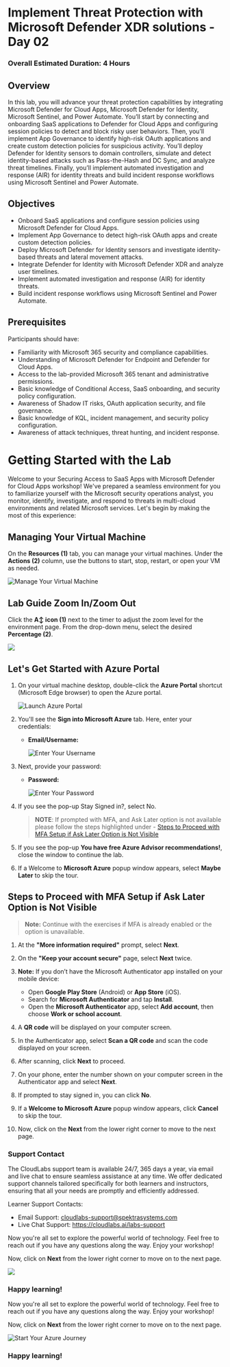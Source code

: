 # Implement Threat Protection with Microsoft Defender XDR solutions - Day 02

### Overall Estimated Duration: 4 Hours

## Overview

In this lab, you will advance your threat protection capabilities by integrating Microsoft Defender for Cloud Apps, Microsoft Defender for Identity, Microsoft Sentinel, and Power Automate. You’ll start by connecting and onboarding SaaS applications to Defender for Cloud Apps and configuring session policies to detect and block risky user behaviors. Then, you’ll implement App Governance to identify high-risk OAuth applications and create custom detection policies for suspicious activity. You’ll deploy Defender for Identity sensors to domain controllers, simulate and detect identity-based attacks such as Pass-the-Hash and DC Sync, and analyze threat timelines. Finally, you’ll implement automated investigation and response (AIR) for identity threats and build incident response workflows using Microsoft Sentinel and Power Automate.

## Objectives

- Onboard SaaS applications and configure session policies using Microsoft Defender for Cloud Apps.
- Implement App Governance to detect high-risk OAuth apps and create custom detection policies.
- Deploy Microsoft Defender for Identity sensors and investigate identity-based threats and lateral movement attacks.
- Integrate Defender for Identity with Microsoft Defender XDR and analyze user timelines.
- Implement automated investigation and response (AIR) for identity threats.
- Build incident response workflows using Microsoft Sentinel and Power Automate.

## Prerequisites

Participants should have:

- Familiarity with Microsoft 365 security and compliance capabilities.
- Understanding of Microsoft Defender for Endpoint and Defender for Cloud Apps.
- Access to the lab-provided Microsoft 365 tenant and administrative permissions.
- Basic knowledge of Conditional Access, SaaS onboarding, and security policy configuration.
- Awareness of Shadow IT risks, OAuth application security, and file governance.
- Basic knowledge of KQL, incident management, and security policy configuration.
- Awareness of attack techniques, threat hunting, and incident response.

# Getting Started with the Lab
 
Welcome to your Securing Access to SaaS Apps with Microsoft Defender for Cloud Apps workshop! We've prepared a seamless environment for you to familiarize yourself with the Microsoft security operations analyst, you monitor, identify, investigate, and respond to threats in multi-cloud environments and related Microsoft services. Let's begin by making the most of this experience:
 
## Managing Your Virtual Machine

On the **Resources (1)** tab, you can manage your virtual machines. Under the **Actions (2)** column, use the buttons to start, stop, restart, or open your VM as needed.

![Manage Your Virtual Machine](./media/cor_gs_r_4.png)

## Lab Guide Zoom In/Zoom Out
 
Click the **A↕ icon (1)** next to the timer to adjust the zoom level for the environment page. From the drop-down menu, select the desired **Percentage (2)**.

![](./media/cor_gs_r_5.png)

## Let's Get Started with Azure Portal

1. On your virtual machine desktop, double-click the **Azure Portal** shortcut (Microsoft Edge browser) to open the Azure portal.
 
    ![Launch Azure Portal](./media/cor_gs_r_2.png)

2. You'll see the **Sign into Microsoft Azure** tab. Here, enter your credentials:
 
   - **Email/Username:** <inject key="AzureAdUserEmail"></inject>
 
     ![Enter Your Username](./media/rd_gs_1_6.png)
 
3. Next, provide your password:
 
   - **Password:** <inject key="AzureAdUserPassword"></inject>
 
     ![Enter Your Password](./media/rd_gs_1_7.png)

1. If you see the pop-up Stay Signed in?, select No.

   > **NOTE**: If prompted with MFA, and Ask Later option is not available please follow the steps highlighted under - [Steps to Proceed with MFA Setup if Ask Later Option is Not Visible](#steps-to-proceed-with-mfa-setup-if-ask-later-option-is-not-visible)

1. If you see the pop-up **You have free Azure Advisor recommendations!**, close the window to continue the lab.

1. If a Welcome to **Microsoft Azure** popup window appears, select **Maybe Later** to skip the tour.

## Steps to Proceed with MFA Setup if Ask Later Option is Not Visible

   > **Note:** Continue with the exercises if MFA is already enabled or the option is unavailable.

1. At the **"More information required"** prompt, select **Next**.

1. On the **"Keep your account secure"** page, select **Next** twice.

1. **Note:** If you don’t have the Microsoft Authenticator app installed on your mobile device:

   - Open **Google Play Store** (Android) or **App Store** (iOS).
   - Search for **Microsoft Authenticator** and tap **Install**.
   - Open the **Microsoft Authenticator** app, select **Add account**, then choose **Work or school account**.

1. A **QR code** will be displayed on your computer screen.

1. In the Authenticator app, select **Scan a QR code** and scan the code displayed on your screen.

1. After scanning, click **Next** to proceed.

1. On your phone, enter the number shown on your computer screen in the Authenticator app and select **Next**.
       
1. If prompted to stay signed in, you can click **No**.

1. If a **Welcome to Microsoft Azure** popup window appears, click **Cancel** to skip the tour.

1. Now, click on the **Next** from the lower right corner to move to the next page.
   
### **Support Contact**

The CloudLabs support team is available 24/7, 365 days a year, via email and live chat to ensure seamless assistance at any time. We offer dedicated support channels tailored specifically for both learners and instructors, ensuring that all your needs are promptly and efficiently addressed.
 
Learner Support Contacts:
 
- Email Support: cloudlabs-support@spektrasystems.com
- Live Chat Support: https://cloudlabs.ai/labs-support

Now you're all set to explore the powerful world of technology. Feel free to reach out if you have any questions along the way. Enjoy your workshop!

Now, click on **Next** from the lower right corner to move on to the next page.
 
![](./media/rd_gs_1_9.png)

### Happy learning!

Now you're all set to explore the powerful world of technology. Feel free to reach out if you have any questions along the way. Enjoy your workshop!

Now, click on **Next** from the lower right corner to move on to the next page.
 
  ![Start Your Azure Journey](./media/gst9.png)

### Happy learning!

